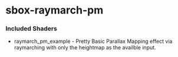 # sbox-raymarch-pm

### Included Shaders

* raymarch_pm_example - Pretty Basic Parallax Mapping  effect via raymarching with only the heightmap as the availble input. 


